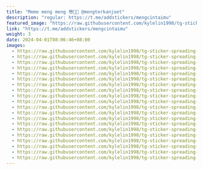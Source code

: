 ```yaml
---
title: "Meme meng meng 😎🤟🏿 @mengterkanjoet"
description: "regular: https://t.me/addstickers/mengcintaimu"
featured_image: "https://raw.githubusercontent.com/kylelin1998/tg-sticker-spreading-worldwide-images/main/img/19a9e6fa-26b1-48c5-98bc-eb6ccec2f093.jpg"
link: "https://t.me/addstickers/mengcintaimu"
weight: 3
date: 2024-04-01T08:06:46+08:00
images:
  - https://raw.githubusercontent.com/kylelin1998/tg-sticker-spreading-worldwide-images/main/img/19a9e6fa-26b1-48c5-98bc-eb6ccec2f093.jpg
  - https://raw.githubusercontent.com/kylelin1998/tg-sticker-spreading-worldwide-images/main/img/ab65df39-83b8-4440-b929-f9b7066180a2.jpg
  - https://raw.githubusercontent.com/kylelin1998/tg-sticker-spreading-worldwide-images/main/img/5d592a09-e117-43b7-a6ed-e9c76fead454.jpg
  - https://raw.githubusercontent.com/kylelin1998/tg-sticker-spreading-worldwide-images/main/img/ccf692ad-d52c-4cc4-ad20-1475f5176d14.jpg
  - https://raw.githubusercontent.com/kylelin1998/tg-sticker-spreading-worldwide-images/main/img/46f37ff7-df9c-4403-8454-075c396ba202.jpg
  - https://raw.githubusercontent.com/kylelin1998/tg-sticker-spreading-worldwide-images/main/img/fe696bd8-7047-464b-a23b-9993078c512e.jpg
  - https://raw.githubusercontent.com/kylelin1998/tg-sticker-spreading-worldwide-images/main/img/580cdd05-caae-4313-90ff-fb1a28d2521c.jpg
  - https://raw.githubusercontent.com/kylelin1998/tg-sticker-spreading-worldwide-images/main/img/9fb2a34b-76d6-497d-9d27-f8ba329de1ff.jpg
  - https://raw.githubusercontent.com/kylelin1998/tg-sticker-spreading-worldwide-images/main/img/b50c14db-0542-481f-9276-2c976ca2c79a.jpg
  - https://raw.githubusercontent.com/kylelin1998/tg-sticker-spreading-worldwide-images/main/img/1f3898a1-e79a-469d-ab7c-13a97b3e731e.jpg
  - https://raw.githubusercontent.com/kylelin1998/tg-sticker-spreading-worldwide-images/main/img/d99efb37-521d-404f-bbe3-3fab44e6636d.jpg
  - https://raw.githubusercontent.com/kylelin1998/tg-sticker-spreading-worldwide-images/main/img/366f4aa5-5862-488c-875d-0c6688ff223e.jpg
  - https://raw.githubusercontent.com/kylelin1998/tg-sticker-spreading-worldwide-images/main/img/a6041378-67a5-4c9e-8568-6501c1b003cc.jpg
  - https://raw.githubusercontent.com/kylelin1998/tg-sticker-spreading-worldwide-images/main/img/74503fac-4397-408c-ad3f-87e5731d5b85.jpg
  - https://raw.githubusercontent.com/kylelin1998/tg-sticker-spreading-worldwide-images/main/img/c281db38-14b5-4e1b-8df7-57e2bac28134.jpg
  - https://raw.githubusercontent.com/kylelin1998/tg-sticker-spreading-worldwide-images/main/img/21c88de6-bd7f-4bb7-b883-6b2d66b5a193.jpg
  - https://raw.githubusercontent.com/kylelin1998/tg-sticker-spreading-worldwide-images/main/img/e2b6690a-0a1e-41a9-88c2-d71347f27f73.jpg
  - https://raw.githubusercontent.com/kylelin1998/tg-sticker-spreading-worldwide-images/main/img/7c4e8262-10db-44c8-867d-220d64bd17cd.jpg
  - https://raw.githubusercontent.com/kylelin1998/tg-sticker-spreading-worldwide-images/main/img/ab3adcfa-d055-4bae-8548-b49d44ec4f62.jpg
  - https://raw.githubusercontent.com/kylelin1998/tg-sticker-spreading-worldwide-images/main/img/ec7b8c9d-3bd3-4825-a750-a3e250eff3fc.jpg
---
```

